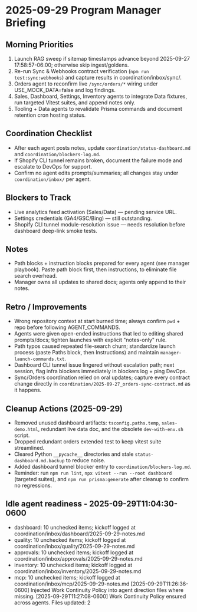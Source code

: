 # 2025-09-29 Program Manager Briefing

## Morning Priorities
1. Launch RAG sweep if sitemap timestamps advance beyond 2025-09-27 17:58:57-06:00; otherwise skip ingest/goldens.
2. Re-run Sync & Webhooks contract verification (`npm run test:sync:webhooks`) and capture results in coordination/inbox/sync/.
3. Orders agent to reconfirm live `/sync/orders/*` wiring under USE_MOCK_DATA=false and log findings.
4. Sales, Dashboard, Settings, Inventory agents to integrate Data fixtures, run targeted Vitest suites, and append notes only.
5. Tooling + Data agents to revalidate Prisma commands and document retention cron hosting status.

## Coordination Checklist
- After each agent posts notes, update `coordination/status-dashboard.md` and `coordination/blockers-log.md`.
- If Shopify CLI tunnel remains broken, document the failure mode and escalate to DevOps for support.
- Confirm no agent edits prompts/summaries; all changes stay under `coordination/inbox/` per agent.

## Blockers to Track
- Live analytics feed activation (Sales/Data) — pending service URL.
- Settings credentials (GA4/GSC/Bing) — still outstanding.
- Shopify CLI tunnel module-resolution issue — needs resolution before dashboard deep-link smoke tests.

## Notes
- Path blocks + instruction blocks prepared for every agent (see manager playbook). Paste path block first, then instructions, to eliminate file search overhead.
- Manager owns all updates to shared docs; agents only append to their notes.

## Retro / Improvements
- Wrong repository context at start burned time; always confirm `pwd` + repo before following AGENT_COMMANDS.
- Agents were given open-ended instructions that led to editing shared prompts/docs; tighten launches with explicit "notes-only" rule.
- Path typos caused repeated file-search churn; standardize launch process (paste Paths block, then Instructions) and maintain `manager-launch-commands.txt`.
- Dashboard CLI tunnel issue lingered without escalation path; next session, flag infra blockers immediately in blockers log + ping DevOps.
- Sync/Orders coordination relied on oral updates; capture every contract change directly in `coordination/2025-09-27_orders-sync-contract.md` as it happens.

## Cleanup Actions (2025-09-29)
- Removed unused dashboard artifacts: `tsconfig.paths.temp`, `sales-demo.html`, redundant live data doc, and the obsolete `dev-with-env.sh` script.
- Dropped redundant orders extended test to keep vitest suite streamlined.
- Cleared Python `__pycache__` directories and stale `status-dashboard.md.backup` to reduce noise.
- Added dashboard tunnel blocker entry to `coordination/blockers-log.md`.
- Reminder: run `npm run lint`, `npx vitest --run --root dashboard` (targeted suites), and `npm run prisma:generate` after cleanup to confirm no regressions.
## Idle agent readiness - 2025-09-29T11:04:30-0600
- dashboard: 10 unchecked items; kickoff logged at coordination/inbox/dashboard/2025-09-29-notes.md
- quality: 10 unchecked items; kickoff logged at coordination/inbox/quality/2025-09-29-notes.md
- approvals: 10 unchecked items; kickoff logged at coordination/inbox/approvals/2025-09-29-notes.md
- inventory: 10 unchecked items; kickoff logged at coordination/inbox/inventory/2025-09-29-notes.md
- mcp: 10 unchecked items; kickoff logged at coordination/inbox/mcp/2025-09-29-notes.md
[2025-09-29T11:26:36-0600] Injected Work Continuity Policy into agent direction files where missing.
[2025-09-29T11:27:08-0600] Work Continuity Policy ensured across agents. Files updated: 2
